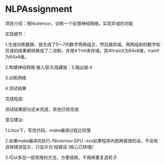 # NLPAssignment

项目介绍：用Niutensor，训练一个前馈神经网络，实现异或的功能

实现细节：

1.生成训练数据，我生成了0～7内数字两两组合，然后做异或。两两组和的数字和异或的结果都转换成了二进制，并用4个int来存储，其中trainX为64x8维，trainY为64x4维。

2.构建神经网络 输入层:8,隐藏层：5,输出层:4

3.训练网络

4.测试结果

完成程度:

测试结果部分还未完成，其他已经完成


意见建议:

1.Linux下，写完代码，make编译过程比较慢

2.如果make编译完执行./Niutensor.GPU -xxx如果程序内部再报错的话，不会有具体错误显示，只显示为'段错误 (核心已转储)'

3.可以多加一些常用的方法，方便调用，不用再重复造轮子
